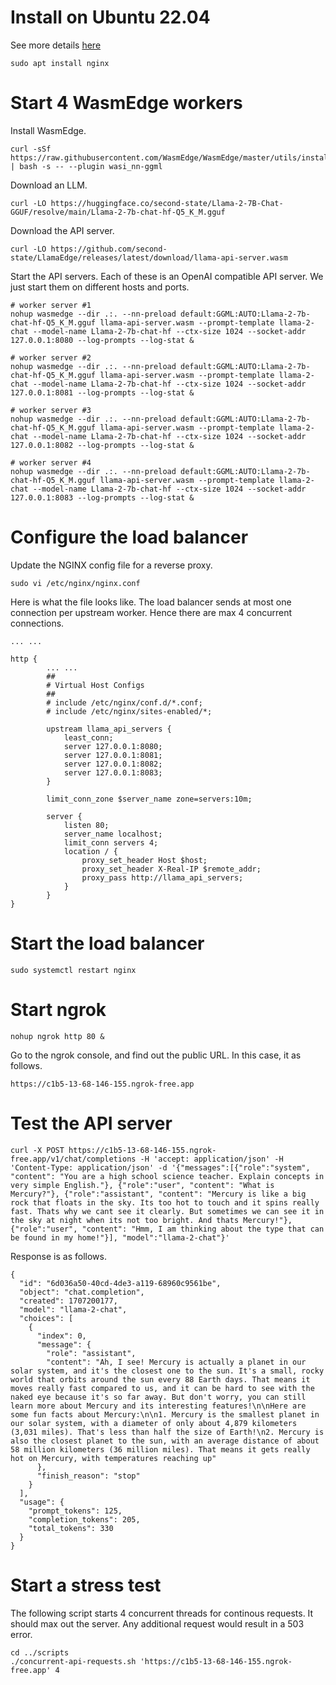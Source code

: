 # Install on Ubuntu 22.04

See more details [here](https://www.digitalocean.com/community/tutorials/how-to-install-nginx-on-ubuntu-22-04)

```
sudo apt install nginx
```

# Start 4 WasmEdge workers

Install WasmEdge.

```
curl -sSf https://raw.githubusercontent.com/WasmEdge/WasmEdge/master/utils/install.sh | bash -s -- --plugin wasi_nn-ggml
```

Download an LLM.

```
curl -LO https://huggingface.co/second-state/Llama-2-7B-Chat-GGUF/resolve/main/Llama-2-7b-chat-hf-Q5_K_M.gguf
```

Download the API server.

```
curl -LO https://github.com/second-state/LlamaEdge/releases/latest/download/llama-api-server.wasm
```

Start the API servers. Each of these is an OpenAI compatible API server. We just start them on different hosts and ports.

```
# worker server #1
nohup wasmedge --dir .:. --nn-preload default:GGML:AUTO:Llama-2-7b-chat-hf-Q5_K_M.gguf llama-api-server.wasm --prompt-template llama-2-chat --model-name Llama-2-7b-chat-hf --ctx-size 1024 --socket-addr 127.0.0.1:8080 --log-prompts --log-stat &

# worker server #2
nohup wasmedge --dir .:. --nn-preload default:GGML:AUTO:Llama-2-7b-chat-hf-Q5_K_M.gguf llama-api-server.wasm --prompt-template llama-2-chat --model-name Llama-2-7b-chat-hf --ctx-size 1024 --socket-addr 127.0.0.1:8081 --log-prompts --log-stat &

# worker server #3
nohup wasmedge --dir .:. --nn-preload default:GGML:AUTO:Llama-2-7b-chat-hf-Q5_K_M.gguf llama-api-server.wasm --prompt-template llama-2-chat --model-name Llama-2-7b-chat-hf --ctx-size 1024 --socket-addr 127.0.0.1:8082 --log-prompts --log-stat &

# worker server #4
nohup wasmedge --dir .:. --nn-preload default:GGML:AUTO:Llama-2-7b-chat-hf-Q5_K_M.gguf llama-api-server.wasm --prompt-template llama-2-chat --model-name Llama-2-7b-chat-hf --ctx-size 1024 --socket-addr 127.0.0.1:8083 --log-prompts --log-stat &
```

# Configure the load balancer

Update the NGINX config file for a reverse proxy.

```
sudo vi /etc/nginx/nginx.conf
```

Here is what the file looks like. The load balancer sends at most one connection per upstream worker. Hence there are max 4 concurrent connections.


```
... ...

http {
        ... ...
        ##
        # Virtual Host Configs
        ##
        # include /etc/nginx/conf.d/*.conf;
        # include /etc/nginx/sites-enabled/*;

        upstream llama_api_servers {
            least_conn;
            server 127.0.0.1:8080;
            server 127.0.0.1:8081;
            server 127.0.0.1:8082;
            server 127.0.0.1:8083;
        }

        limit_conn_zone $server_name zone=servers:10m;

        server {
            listen 80;
            server_name localhost;
            limit_conn servers 4;
            location / {
                proxy_set_header Host $host;
                proxy_set_header X-Real-IP $remote_addr;
                proxy_pass http://llama_api_servers;
            }
        }
}
```

# Start the load balancer

```
sudo systemctl restart nginx
```

# Start ngrok

```
nohup ngrok http 80 &
```

Go to the ngrok console, and find out the public URL. In this case, it as follows.

```
https://c1b5-13-68-146-155.ngrok-free.app
```

# Test the API server

```
curl -X POST https://c1b5-13-68-146-155.ngrok-free.app/v1/chat/completions -H 'accept: application/json' -H 'Content-Type: application/json' -d '{"messages":[{"role":"system", "content": "You are a high school science teacher. Explain concepts in very simple English."}, {"role":"user", "content": "What is Mercury?"}, {"role":"assistant", "content": "Mercury is like a big rock that floats in the sky. Its too hot to touch and it spins really fast. Thats why we cant see it clearly. But sometimes we can see it in the sky at night when its not too bright. And thats Mercury!"}, {"role":"user", "content": "Hmm, I am thinking about the type that can be found in my home!"}], "model":"llama-2-chat"}'
```

Response is as follows.

```
{
  "id": "6d036a50-40cd-4de3-a119-68960c9561be",
  "object": "chat.completion",
  "created": 1707200177,
  "model": "llama-2-chat",
  "choices": [
    {
      "index": 0,
      "message": {
        "role": "assistant",
        "content": "Ah, I see! Mercury is actually a planet in our solar system, and it's the closest one to the sun. It's a small, rocky world that orbits around the sun every 88 Earth days. That means it moves really fast compared to us, and it can be hard to see with the naked eye because it's so far away. But don't worry, you can still learn more about Mercury and its interesting features!\n\nHere are some fun facts about Mercury:\n\n1. Mercury is the smallest planet in our solar system, with a diameter of only about 4,879 kilometers (3,031 miles). That's less than half the size of Earth!\n2. Mercury is also the closest planet to the sun, with an average distance of about 58 million kilometers (36 million miles). That means it gets really hot on Mercury, with temperatures reaching up"
      },
      "finish_reason": "stop"
    }
  ],
  "usage": {
    "prompt_tokens": 125,
    "completion_tokens": 205,
    "total_tokens": 330
  }
}
```

# Start a stress test

The following script starts 4 concurrent threads for continous requests. It should max out the server. Any additional request would result in a 503 error.

```
cd ../scripts
./concurrent-api-requests.sh 'https://c1b5-13-68-146-155.ngrok-free.app' 4
```

